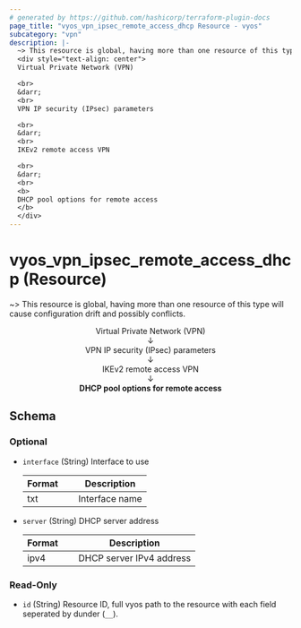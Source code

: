 ```yaml
---
# generated by https://github.com/hashicorp/terraform-plugin-docs
page_title: "vyos_vpn_ipsec_remote_access_dhcp Resource - vyos"
subcategory: "vpn"
description: |-
  ~> This resource is global, having more than one resource of this type will cause configuration drift and possibly conflicts.
  <div style="text-align: center">
  Virtual Private Network (VPN)

  <br>
  &darr;
  <br>
  VPN IP security (IPsec) parameters

  <br>
  &darr;
  <br>
  IKEv2 remote access VPN

  <br>
  &darr;
  <br>
  <b>
  DHCP pool options for remote access
  </b>
  </div>
---
```


# vyos_vpn_ipsec_remote_access_dhcp (Resource)

~> This resource is global, having more than one resource of this type will cause configuration drift and possibly conflicts.

<div style="text-align: center">
Virtual Private Network (VPN)

<br>
&darr;
<br>
VPN IP security (IPsec) parameters

<br>
&darr;
<br>
IKEv2 remote access VPN

<br>
&darr;
<br>
<b>
DHCP pool options for remote access
</b>
</div>



<!-- schema generated by tfplugindocs -->
## Schema

### Optional

- `interface` (String) Interface to use

    |  Format &emsp; | Description  |
    |----------|---------------|
    |  txt  &emsp; |  Interface name  |
- `server` (String) DHCP server address

    |  Format &emsp; | Description  |
    |----------|---------------|
    |  ipv4  &emsp; |  DHCP server IPv4 address  |

### Read-Only

- `id` (String) Resource ID, full vyos path to the resource with each field seperated by dunder (`__`).
